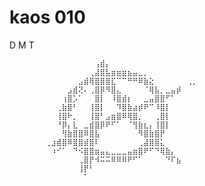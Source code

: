 # kaos 010
  D M T
    
      
    
            ⠀⠀⠀⠀⠀⠀⠀⠀⠀⢠⣾⡄⠀⠀⠀⠀⠀⠀⠀⠀⠀⠀⠀⠀⠀⠀⠀⠀
            ⠀⠀⠀⠀⠀⠀⠀⠀⢀⣼⣿⣧⣶⣶⣶⣦⣤⣀⡀⠀⠀⠀⠀⠀⠀⠀⠀⠀
            ⠀⠀⠀⠀⠀⠀⣠⣾⢿⣿⣿⣿⣏⠉⠉⠛⠛⠿⣷⣕⠀⠀⠀⠀⠀⠀⢀⡀
            ⠀⠀⠀⠀⣠⣾⢝⠄⢀⣿⡿⠻⣿⣄⠀⠀⠀⠀⠈⢿⣧⡀⣀⣤⡾⠀⠀⠀
            ⠀⠀⠀⢰⣿⡡⠁⠀⠀⣿⡇⠀⠸⣿⣾⡆⠀⠀⣀⣤⣿⣿⠋⠁⠀⠀⠀⠀
            ⠀⠀⢀⣷⣿⠃⠀⠀⢸⣿⡇⠀⠀⠹⣿⣷⣴⡾⠟⠉⠸⣿⡇⠀⠀⠀⠀⠀
            ⠀⠀⢸⣿⠗⡀⠀⠀⢸⣿⠃⣠⣶⣿⠿⢿⣿⡀⠀⠀⢀⣿⡇⠀⠀⠀⠀⠀
            ⠀⠀⠘⡿⡄⣇⠀⣀⣾⣿⡿⠟⠋⠁⠀⠈⢻⣷⣆⡄⢸⣿⡇⠀⠀⠀⠀⠀
            ⠀⠀⠀⢻⣷⣿⣿⠿⣿⣧⠀⠀⠀⠀⠀⠀⠀⠻⣿⣷⣿⡟⠀⠀⠀⠀⠀⠀
            ⢀⣰⣾⣿⠿⣿⣿⣾⣿⠇⠀⠀⠀⠀⠀⠀⠀⢀⣼⣿⣿⣅⠀⠀⠀⠀⠀⠀
            ⠀⠰⠊⠁⠀⠙⠪⣿⣿⣶⣤⣄⣀⣀⣀⣤⣶⣿⠟⠋⠙⢿⣷⡄⠀⠀⠀⠀
            ⠀⠀⠀⠀⠀⠀⢀⣿⡟⠺⠭⠭⠿⠿⠿⠟⠋⠁⠀⠀⠀⠀⠙⠏⣦⠀⠀⠀
            ⠀⠀⠀⠀⠀⠀⢸⡟⠃⠀⠀⠀⠀⠀⠀⠀⠀⠀⠀⠀⠀⠀⠀⠀⠀⠀⠀⠀
            ⠀⠀⠀⠀⠀⠀⠀⠁⠀⠀⠀⠀⠀⠀⠀⠀⠀⠀⠀⠀⠀⠀⠀⠀⠀⠀⠀⠀
 


## 

